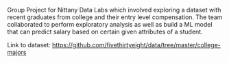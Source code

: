 Group Project for Nittany Data Labs which involved exploring a dataset with recent graduates from college and their entry level compensation. The team collaborated to perform exploratory analysis as well as build a ML model that can predict salary based on certain given attributes of a student. 

Link to dataset: https://github.com/fivethirtyeight/data/tree/master/college-majors
